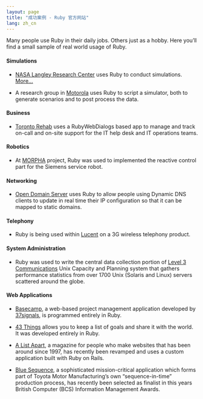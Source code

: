 ```yaml
---
layout: page
title: "成功案例 - Ruby 官方网站"
lang: zh_cn
---
```


Many people use Ruby in their daily jobs. Others just as a hobby. Here
you’ll find a small sample of real world usage of Ruby.

#### Simulations

* [NASA Langley Research Center][1] uses Ruby to conduct simulations.
  [More…][2]

* A research group in [Motorola][3] uses Ruby to script a simulator,
  both to generate scenarios and to post process the data.

#### Business

* [Toronto Rehab][4] uses a RubyWebDialogs based app to manage and track
  on-call and on-site support for the IT help desk and IT operations
  teams.

#### Robotics

* At [MORPHA][5] project, Ruby was used to implemented the reactive
  control part for the Siemens service robot.

#### Networking

* [Open Domain Server][6] uses Ruby to allow people using Dynamic DNS
  clients to update in real time their IP configuration so that it can
  be mapped to static domains.

#### Telephony

* Ruby is being used within [Lucent][7] on a 3G wireless telephony
  product.

#### System Administration

* Ruby was used to write the central data collection portion of [Level 3
  Communications][8] Unix Capacity and Planning system that gathers
  performance statistics from over 1700 Unix (Solaris and Linux) servers
  scattered around the globe.

#### Web Applications

* [Basecamp][9], a web-based project management application developed by
  [37signals][10], is programmed entirely in Ruby.

* [43 Things][11] allows you to keep a list of goals and share it with
  the world. It was developed entirely in Ruby.

* [A List Apart][12], a magazine for people who make websites that has
  been around since 1997, has recently been revamped and uses a custom
  application built with Ruby on Rails.

* [Blue Sequence][13], a sophisticated mission-critical application
  which forms part of Toyota Motor Manufacturing’s own
  “sequence-in-time” production process, has recently been selected as
  finalist in this years British Computer (BCS) Information Management
  Awards.



[1]: http://www.larc.nasa.gov/
[2]: http://www-106.ibm.com/developerworks/linux/library/l-oslab/
[3]: http://www.motorola.com
[4]: http://www.torontorehab.com
[5]: http://www.morpha.de/php_e/index.php3
[6]: http://ods.org/
[7]: http://www.lucent.com/
[8]: http://www.level3.com/
[9]: http://www.basecamphq.com
[10]: http://www.37signals.com
[11]: http://www.43things.com
[12]: http://www.alistapart.com
[13]: http://www.bluefountain.com/casestudies/bfs-deliver-a-2nd-sequence-production-system-for-toyota/
